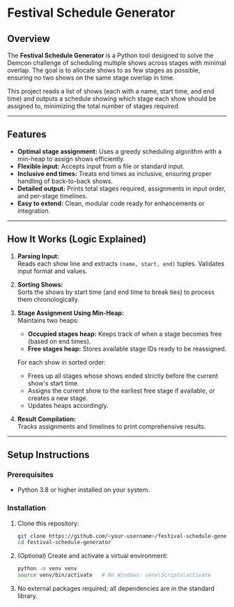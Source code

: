 # Festival Schedule Generator

## Overview

The **Festival Schedule Generator** is a Python tool designed to solve the Demcon challenge of scheduling multiple shows across stages with minimal overlap. The goal is to allocate shows to as few stages as possible, ensuring no two shows on the same stage overlap in time.

This project reads a list of shows (each with a name, start time, and end time) and outputs a schedule showing which stage each show should be assigned to, minimizing the total number of stages required.

---

## Features

- **Optimal stage assignment:** Uses a greedy scheduling algorithm with a min-heap to assign shows efficiently.
- **Flexible input:** Accepts input from a file or standard input.
- **Inclusive end times:** Treats end times as inclusive, ensuring proper handling of back-to-back shows.
- **Detailed output:** Prints total stages required, assignments in input order, and per-stage timelines.
- **Easy to extend:** Clean, modular code ready for enhancements or integration.

---

## How It Works (Logic Explained)

1. **Parsing Input:**  
   Reads each show line and extracts `(name, start, end)` tuples. Validates input format and values.

2. **Sorting Shows:**  
   Sorts the shows by start time (and end time to break ties) to process them chronologically.

3. **Stage Assignment Using Min-Heap:**  
   Maintains two heaps:  
   - **Occupied stages heap:** Keeps track of when a stage becomes free (based on end times).  
   - **Free stages heap:** Stores available stage IDs ready to be reassigned.

   For each show in sorted order:
   - Frees up all stages whose shows ended strictly before the current show's start time.
   - Assigns the current show to the earliest free stage if available, or creates a new stage.
   - Updates heaps accordingly.

4. **Result Compilation:**  
   Tracks assignments and timelines to print comprehensive results.

---

## Setup Instructions

### Prerequisites

- Python 3.8 or higher installed on your system.

### Installation

1. Clone this repository:
   ```bash
   git clone https://github.com/<your-username>/festival-schedule-generator.git
   cd festival-schedule-generator
2. (Optional) Create and activate a virtual environment:
    ```bash   
    python -m venv venv
    source venv/bin/activate   # On Windows: venv\Scripts\activate
3. No external packages required; all dependencies are in the standard library.
  

